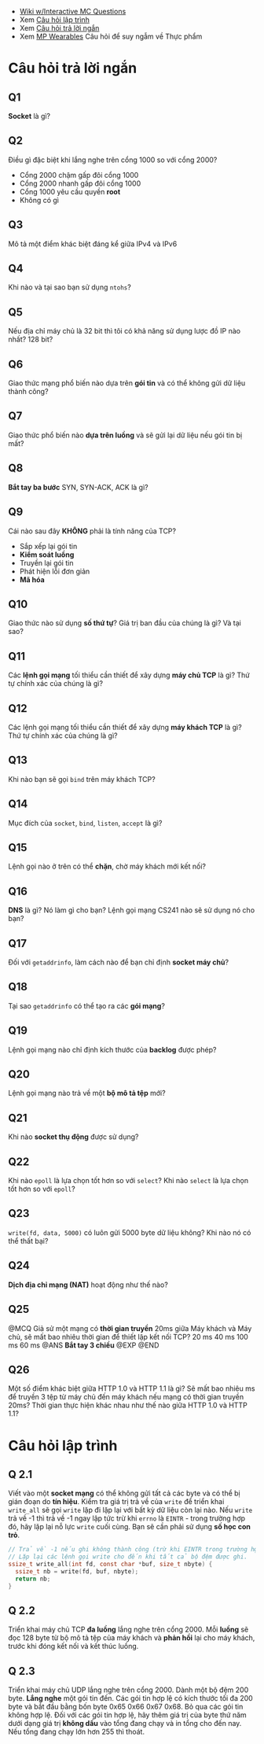 * [Wiki w/Interactive MC Questions](http://angrave.github.io/SystemProgramming/networkingreviewquestions.html)
* Xem [Câu hỏi lập trình](#coding-questions)
* Xem [Câu hỏi trả lời ngắn](#short-answer-questions)
* Xem [MP Wearables](https://courses.engr.illinois.edu/cs241/mps/mp7/) Câu hỏi để suy ngẫm về Thực phẩm


# Câu hỏi trả lời ngắn
## Q1
**Socket** là gì?

## Q2 

Điều gì đặc biệt khi lắng nghe trên cổng 1000 so với cổng 2000?

- Cổng 2000 chậm gấp đôi cổng 1000
- Cổng 2000 nhanh gấp đôi cổng 1000
- Cổng 1000 yêu cầu quyền **root**
- Không có gì


## Q3 
Mô tả một điểm khác biệt đáng kể giữa IPv4 và IPv6

## Q4
Khi nào và tại sao bạn sử dụng `ntohs`?

## Q5
Nếu địa chỉ máy chủ là 32 bit thì tôi có khả năng sử dụng lược đồ IP nào nhất? 128 bit?

## Q6
Giao thức mạng phổ biến nào dựa trên **gói tin** và có thể không gửi dữ liệu thành công?

## Q7
Giao thức phổ biến nào **dựa trên luồng** và sẽ gửi lại dữ liệu nếu gói tin bị mất?

## Q8
**Bắt tay ba bước** SYN, SYN-ACK, ACK là gì?

## Q9
Cái nào sau đây **KHÔNG** phải là tính năng của TCP? 
- Sắp xếp lại gói tin
- **Kiểm soát luồng**
- Truyền lại gói tin
- Phát hiện lỗi đơn giản
- **Mã hóa**

## Q10
Giao thức nào sử dụng **số thứ tự**? Giá trị ban đầu của chúng là gì? Và tại sao?

## Q11
Các **lệnh gọi mạng** tối thiểu cần thiết để xây dựng **máy chủ TCP** là gì? Thứ tự chính xác của chúng là gì?

## Q12
Các lệnh gọi mạng tối thiểu cần thiết để xây dựng **máy khách TCP** là gì? Thứ tự chính xác của chúng là gì?

## Q13
Khi nào bạn sẽ gọi `bind` trên máy khách TCP?

## Q14 
Mục đích của
`socket`,
`bind`,
`listen`,
`accept`
là gì?

## Q15
Lệnh gọi nào ở trên có thể **chặn**, chờ máy khách mới kết nối?

## Q16
**DNS** là gì? Nó làm gì cho bạn? Lệnh gọi mạng CS241 nào sẽ sử dụng nó cho bạn?

## Q17
Đối với `getaddrinfo`, làm cách nào để bạn chỉ định **socket máy chủ**?

## Q18
Tại sao `getaddrinfo` có thể tạo ra các **gói mạng**?

## Q19
Lệnh gọi mạng nào chỉ định kích thước của **backlog** được phép?

## Q20
Lệnh gọi mạng nào trả về một **bộ mô tả tệp** mới?

## Q21
Khi nào **socket thụ động** được sử dụng?

## Q22
Khi nào `epoll` là lựa chọn tốt hơn so với `select`? Khi nào `select` là lựa chọn tốt hơn so với `epoll`?

## Q23
`write(fd, data, 5000)`  có luôn gửi 5000 byte dữ liệu không? Khi nào nó có thể thất bại?

## Q24 
**Dịch địa chỉ mạng (NAT)** hoạt động như thế nào? 


## Q25
@MCQ
Giả sử một mạng có **thời gian truyền** 20ms giữa Máy khách và Máy chủ, sẽ mất bao nhiêu thời gian để thiết lập kết nối TCP?
20 ms
40 ms 
100 ms
60 ms @ANS
**Bắt tay 3 chiều** @EXP
@END


## Q26
Một số điểm khác biệt giữa HTTP 1.0 và HTTP 1.1 là gì? Sẽ mất bao nhiêu ms để truyền 3 tệp từ máy chủ đến máy khách nếu mạng có thời gian truyền 20ms? Thời gian thực hiện khác nhau như thế nào giữa HTTP 1.0 và HTTP 1.1?


# Câu hỏi lập trình
## Q 2.1

Viết vào một **socket mạng** có thể không gửi tất cả các byte và có thể bị gián đoạn do **tín hiệu**. Kiểm tra giá trị trả về của `write` để triển khai `write_all` sẽ gọi `write` lặp đi lặp lại với bất kỳ dữ liệu còn lại nào. Nếu `write` trả về -1 thì trả về -1 ngay lập tức trừ khi `errno` là `EINTR` - trong trường hợp đó, hãy lặp lại nỗ lực `write` cuối cùng. Bạn sẽ cần phải sử dụng **số học con trỏ**.
````C
// Trả về -1 nếu ghi không thành công (trừ khi EINTR trong trường hợp đó, nó sẽ gọi lại write)
// Lặp lại các lệnh gọi write cho đến khi tất cả bộ đệm được ghi.
ssize_t write_all(int fd, const char *buf, size_t nbyte) {
  ssize_t nb = write(fd, buf, nbyte);
  return nb;
}
````

## Q 2.2
Triển khai máy chủ TCP **đa luồng** lắng nghe trên cổng 2000. Mỗi **luồng** sẽ đọc 128 byte từ bộ mô tả tệp của máy khách và **phản hồi** lại cho máy khách, trước khi đóng kết nối và kết thúc luồng.

## Q 2.3
Triển khai máy chủ UDP lắng nghe trên cổng 2000. Dành một bộ đệm 200 byte. **Lắng nghe** một gói tin đến. Các gói tin hợp lệ có kích thước tối đa 200 byte và bắt đầu bằng bốn byte 0x65 0x66 0x67 0x68. Bỏ qua các gói tin không hợp lệ. Đối với các gói tin hợp lệ, hãy thêm giá trị của byte thứ năm dưới dạng giá trị **không dấu** vào tổng đang chạy và in tổng cho đến nay. Nếu tổng đang chạy lớn hơn 255 thì thoát.


